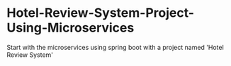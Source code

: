 # Hotel-Review-System-Project-Using-Microservices
Start with the microservices using spring boot with a project named 'Hotel Review System'
